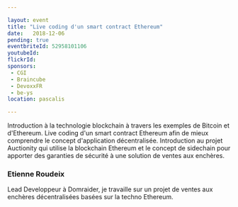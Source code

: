 ```yaml
---

layout: event
title: "Live coding d'un smart contract Ethereum"
date:   2018-12-06
pending: true
eventbriteId: 52958101106
youtubeId:
flickrId:
sponsors:
 - CGI
 - Braincube
 - DevoxxFR
 - be-ys
location: pascalis

---
```


Introduction à la technologie blockchain à travers les exemples de Bitcoin et d'Ethereum. Live coding d'un smart contract Ethereum afin de mieux comprendre le concept d'application décentralisée. Introduction au projet Auctionity qui utilise la blockchain Ethereum et le concept de sidechain pour apporter des garanties de sécurité à une solution de ventes aux enchères.

### Etienne Roudeix

Lead Developpeur à Domraider, je travaille sur un projet de ventes aux enchères décentralisées basées sur la techno Ethereum.

